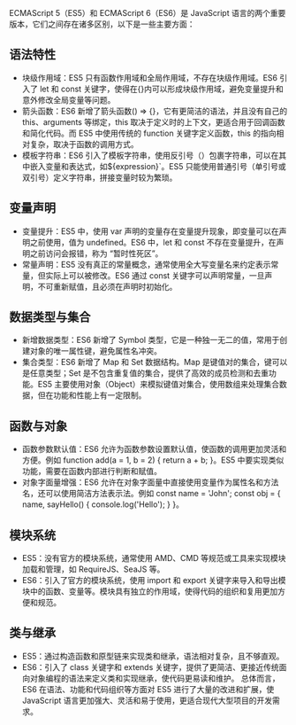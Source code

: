 ECMAScript 5（ES5）和 ECMAScript 6（ES6）是 JavaScript 语言的两个重要版本，它们之间存在诸多区别，以下是一些主要方面：

## 语法特性

- 块级作用域：ES5 只有函数作用域和全局作用域，不存在块级作用域。ES6 引入了 let 和 const 关键字，使得在{}内可以形成块级作用域，避免变量提升和意外修改全局变量等问题。
- 箭头函数：ES6 新增了箭头函数() => {}，它有更简洁的语法，并且没有自己的 this、arguments 等绑定，this 取决于定义时的上下文，更适合用于回调函数和简化代码。而 ES5 中使用传统的 function 关键字定义函数，this 的指向相对复杂，取决于函数的调用方式。
- 模板字符串：ES6 引入了模板字符串，使用反引号（）包裹字符串，可以在其中嵌入变量和表达式，如${expression}`。ES5 只能使用普通引号（单引号或双引号）定义字符串，拼接变量时较为繁琐。

## 变量声明

- 变量提升：ES5 中，使用 var 声明的变量存在变量提升现象，即变量可以在声明之前使用，值为 undefined。ES6 中，let 和 const 不存在变量提升，在声明之前访问会报错，称为 “暂时性死区”。
- 常量声明：ES5 没有真正的常量概念，通常使用全大写变量名来约定表示常量，但实际上可以被修改。ES6 通过 const 关键字可以声明常量，一旦声明，不可重新赋值，且必须在声明时初始化。

## 数据类型与集合

- 新增数据类型：ES6 新增了 Symbol 类型，它是一种独一无二的值，常用于创建对象的唯一属性键，避免属性名冲突。
- 集合类型：ES6 新增了 Map 和 Set 数据结构。Map 是键值对的集合，键可以是任意类型；Set 是不包含重复值的集合，提供了高效的成员检测和去重功能。ES5 主要使用对象（Object）来模拟键值对集合，使用数组来处理集合数据，但在功能和性能上有一定限制。

## 函数与对象

- 函数参数默认值：ES6 允许为函数参数设置默认值，使函数的调用更加灵活和方便。例如 function add(a = 1, b = 2) { return a + b; }。ES5 中要实现类似功能，需要在函数内部进行判断和赋值。
- 对象字面量增强：ES6 允许在对象字面量中直接使用变量作为属性名和方法名，还可以使用简洁方法表示法。例如 const name = 'John'; const obj = { name, sayHello() { console.log('Hello'); } }。

## 模块系统

- ES5：没有官方的模块系统，通常使用 AMD、CMD 等规范或工具来实现模块加载和管理，如 RequireJS、SeaJS 等。
- ES6：引入了官方的模块系统，使用 import 和 export 关键字来导入和导出模块中的函数、变量等。模块具有独立的作用域，使得代码的组织和复用更加方便和规范。

## 类与继承

- ES5：通过构造函数和原型链来实现类和继承，语法相对复杂，且不够直观。
- ES6：引入了 class 关键字和 extends 关键字，提供了更简洁、更接近传统面向对象编程的语法来定义类和实现继承，使代码更易读和维护。
  总体而言，ES6 在语法、功能和代码组织等方面对 ES5 进行了大量的改进和扩展，使 JavaScript 语言更加强大、灵活和易于使用，更适合现代大型项目的开发需求。
